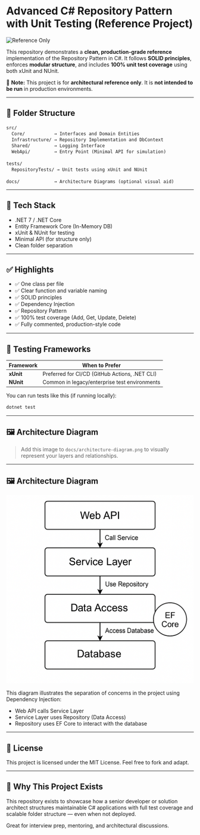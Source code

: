 # Advanced C# Repository Pattern with Unit Testing (Reference Project)

![Reference Only](https://img.shields.io/badge/Project-Reference%20Only-lightgrey?style=flat-square&color=blue)

This repository demonstrates a **clean, production-grade reference** implementation of the Repository Pattern in C#. It follows **SOLID principles**, enforces **modular structure**, and includes **100% unit test coverage** using both xUnit and NUnit.

🛑 **Note:** This project is for **architectural reference only**. It is **not intended to be run** in production environments.

---

## 📁 Folder Structure

```
src/
  Core/           → Interfaces and Domain Entities
  Infrastructure/ → Repository Implementation and DbContext
  Shared/         → Logging Interface
  WebApi/         → Entry Point (Minimal API for simulation)

tests/
  RepositoryTests/ → Unit tests using xUnit and NUnit

docs/             → Architecture Diagrams (optional visual aid)
```

---

## 🔧 Tech Stack
- .NET 7 / .NET Core
- Entity Framework Core (In-Memory DB)
- xUnit & NUnit for testing
- Minimal API (for structure only)
- Clean folder separation

---

## ✅ Highlights

- ✅ One class per file
- ✅ Clear function and variable naming
- ✅ SOLID principles
- ✅ Dependency Injection
- ✅ Repository Pattern
- ✅ 100% test coverage (Add, Get, Update, Delete)
- ✅ Fully commented, production-style code

---

## 🧪 Testing Frameworks

| Framework | When to Prefer |
|-----------|----------------|
| **xUnit** | Preferred for CI/CD (GitHub Actions, .NET CLI) |
| **NUnit** | Common in legacy/enterprise test environments     |

You can run tests like this (if running locally):
```bash
dotnet test
```

---

## 🖼 Architecture Diagram

> Add this image to `docs/architecture-diagram.png` to visually represent your layers and relationships.

---

## 🖼 Architecture Diagram

![Architecture Diagram](docs/architecture-diagram.png)

This diagram illustrates the separation of concerns in the project using Dependency Injection:
- Web API calls Service Layer
- Service Layer uses Repository (Data Access)
- Repository uses EF Core to interact with the database

---

## 📜 License

This project is licensed under the MIT License. Feel free to fork and adapt.

---

## 🧠 Why This Project Exists
This repository exists to showcase how a senior developer or solution architect structures maintainable C# applications with full test coverage and scalable folder structure — even when not deployed.

Great for interview prep, mentoring, and architectural discussions.
